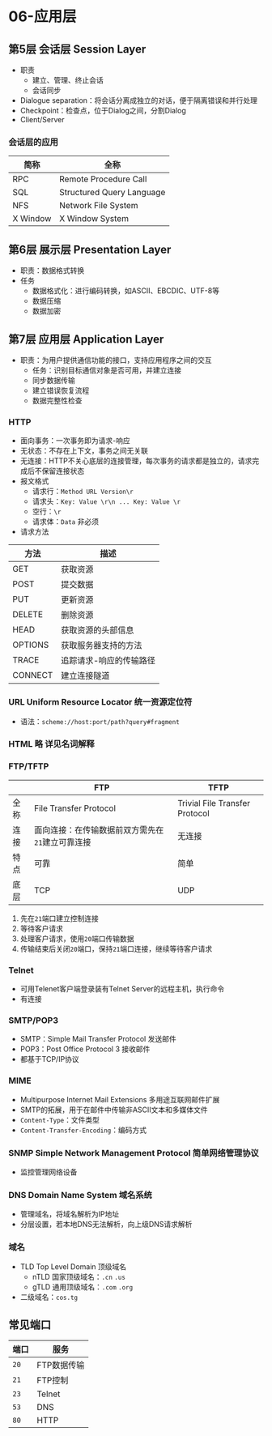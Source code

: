 # 06-应用层

## 第5层 会话层 Session Layer

* 职责
  * 建立、管理、终止会话
  * 会话同步
* Dialogue separation：将会话分离成独立的对话，便于隔离错误和并行处理
* Checkpoint：检查点，位于Dialog之间，分割Dialog
* Client/Server

### 会话层的应用

| 简称       | 全称                        |
| -------- | ------------------------- |
| RPC      | Remote Procedure Call     |
| SQL      | Structured Query Language |
| NFS      | Network File System       |
| X Window | X Window System           |

## 第6层 展示层 Presentation Layer

* 职责：数据格式转换
* 任务
  * 数据格式化：进行编码转换，如ASCII、EBCDIC、UTF-8等
  * 数据压缩
  * 数据加密

## 第7层 应用层 Application Layer

* 职责：为用户提供通信功能的接口，支持应用程序之间的交互
  * 任务：识别目标通信对象是否可用，并建立连接
  * 同步数据传输
  * 建立错误恢复流程
  * 数据完整性检查

### HTTP

* 面向事务：一次事务即为请求-响应
* 无状态：不存在上下文，事务之间无关联
* 无连接：HTTP不关心底层的连接管理，每次事务的请求都是独立的，请求完成后不保留连接状态
* 报文格式
  * 请求行：`Method URL Version\r`
  * 请求头：`Key: Value \r\n ... Key: Value \r`
  * 空行：`\r`
  * 请求体：`Data` 非必须
* 请求方法

| 方法      | 描述           |
| ------- | ------------ |
| GET     | 获取资源         |
| POST    | 提交数据         |
| PUT     | 更新资源         |
| DELETE  | 删除资源         |
| HEAD    | 获取资源的头部信息    |
| OPTIONS | 获取服务器支持的方法   |
| TRACE   | 追踪请求-响应的传输路径 |
| CONNECT | 建立连接隧道       |

### URL Uniform Resource Locator 统一资源定位符

* 语法：`scheme://host:port/path?query#fragment`

### HTML 略 详见名词解释

### FTP/TFTP

|    | FTP                        | TFTP                           |
| -- | -------------------------- | ------------------------------ |
| 全称 | File Transfer Protocol     | Trivial File Transfer Protocol |
| 连接 | 面向连接：在传输数据前双方需先在`21`建立可靠连接 | 无连接                            |
| 特点 | 可靠                         | 简单                             |
| 底层 | TCP                        | UDP                            |

1. 先在`21`端口建立控制连接
2. 等待客户请求
3. 处理客户请求，使用`20`端口传输数据
4. 传输结束后关闭`20`端口，保持`21`端口连接，继续等待客户请求

### Telnet

* 可用Telenet客户端登录装有Telnet Server的远程主机，执行命令
* 有连接

### SMTP/POP3

* SMTP：Simple Mail Transfer Protocol 发送邮件
* POP3：Post Office Protocol 3 接收邮件
* 都基于TCP/IP协议

### MIME

* Multipurpose Internet Mail Extensions 多用途互联网邮件扩展
* SMTP的拓展，用于在邮件中传输非ASCII文本和多媒体文件
* `Content-Type`：文件类型
* `Content-Transfer-Encoding`：编码方式

### SNMP Simple Network Management Protocol 简单网络管理协议

* 监控管理网络设备

### DNS Domain Name System 域名系统

* 管理域名，将域名解析为IP地址
* 分层设置，若本地DNS无法解析，向上级DNS请求解析

### 域名

* TLD Top Level Domain 顶级域名
  * nTLD 国家顶级域名：`.cn` `.us`
  * gTLD 通用顶级域名：`.com` `.org`
* 二级域名：`cos.tg`

## 常见端口

| 端口   | 服务      |
| ---- | ------- |
| `20` | FTP数据传输 |
| `21` | FTP控制   |
| `23` | Telnet  |
| `53` | DNS     |
| `80` | HTTP    |
